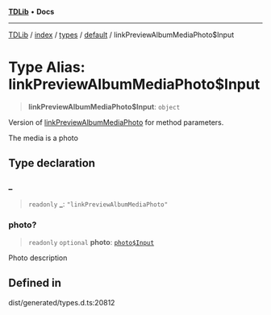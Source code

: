 [**TDLib**](../../../../../../README.md) • **Docs**

***

[TDLib](../../../../../../modules.md) / [index](../../../../../README.md) / [types](../../../README.md) / [default](../README.md) / linkPreviewAlbumMediaPhoto$Input

# Type Alias: linkPreviewAlbumMediaPhoto$Input

> **linkPreviewAlbumMediaPhoto$Input**: `object`

Version of [linkPreviewAlbumMediaPhoto](linkPreviewAlbumMediaPhoto.md) for method parameters.

The media is a photo

## Type declaration

### \_

> `readonly` **\_**: `"linkPreviewAlbumMediaPhoto"`

### photo?

> `readonly` `optional` **photo**: [`photo$Input`](photo$Input-1.md)

Photo description

## Defined in

dist/generated/types.d.ts:20812
